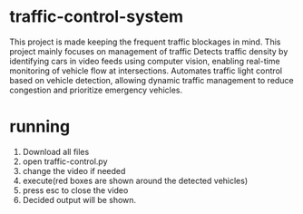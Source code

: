 # traffic-control-system
This project is made keeping the frequent traffic blockages in mind. This project mainly focuses on management of traffic
Detects traffic density by identifying cars in video feeds using computer vision, enabling real-time monitoring of vehicle flow at intersections.
Automates traffic light control based on vehicle detection, allowing dynamic traffic management to reduce congestion and prioritize emergency vehicles.

# running
1. Download all files
2. open traffic-control.py
3. change the video if needed
4. execute(red boxes are shown around the detected vehicles)
5. press esc to close the video
6. Decided output will be shown.
